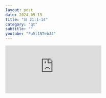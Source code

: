 ```yaml
---
layout: post
date: 2024-05-15
title: "요 21:1-14"
category: "qt"
subtitle: ""
youtube: "Fu5l1NTebJ4"
---
```


<div class="youtube margin-large">
    <iframe src="https://www.youtube.com/embed/Fu5l1NTebJ4" title="YouTube video player" frameborder="0" allow="accelerometer; autoplay; clipboard-write; encrypted-media; gyroscope; picture-in-picture; web-share" allowfullscreen></iframe>
</div>

